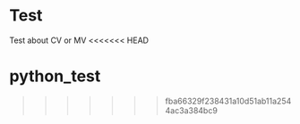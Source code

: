 # Test
Test about CV or MV
<<<<<<< HEAD

python_test
=======
>>>>>>> fba66329f238431a10d51ab11a2544ac3a384bc9
